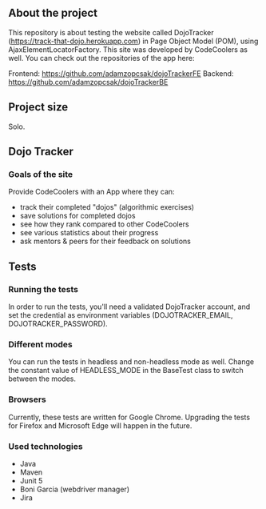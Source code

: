 ## About the project

This repository is about testing the website called DojoTracker (https://track-that-dojo.herokuapp.com) 
in Page Object Model (POM), using AjaxElementLocatorFactory.
This site was developed by CodeCoolers as well. You can check out the repositories of the app here:

Frontend: https://github.com/adamzopcsak/dojoTrackerFE
Backend: https://github.com/adamzopcsak/dojoTrackerBE

## Project size
Solo.

## Dojo Tracker

### Goals of the site

Provide CodeCoolers with an App where they can:

- track their completed "dojos" (algorithmic exercises)
- save solutions for completed dojos
- see how they rank compared to other CodeCoolers
- see various statistics about their progress
- ask mentors & peers for their feedback on solutions

## Tests
### Running the tests

In order to run the tests, you'll need a validated DojoTracker account, and set the credential as environment variables
(DOJOTRACKER_EMAIL, DOJOTRACKER_PASSWORD).

### Different modes

You can run the tests in headless and non-headless mode as well. Change the constant value of HEADLESS_MODE in the
BaseTest class to switch between the modes.

### Browsers

Currently, these tests are written for Google Chrome. Upgrading the tests for Firefox and Microsoft Edge 
will happen in the future.

### Used technologies

- Java
- Maven
- Junit 5
- Boni Garcia (webdriver manager)
- Jira
